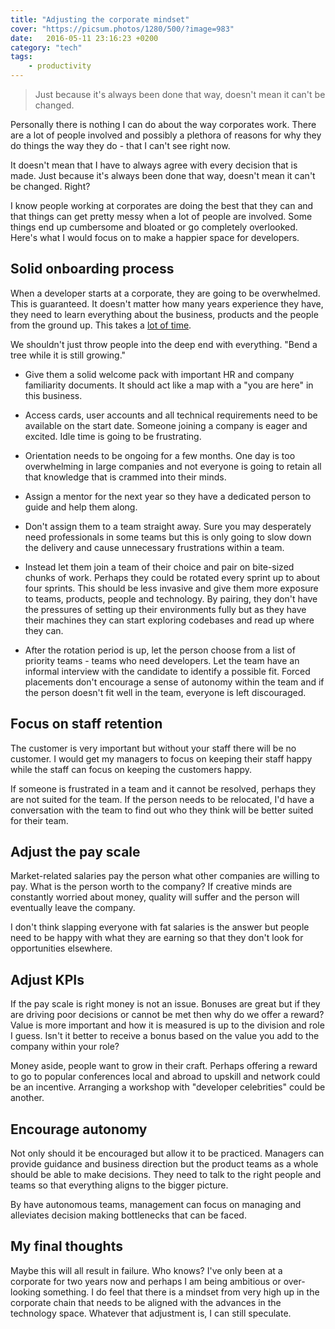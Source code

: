 ```yaml
---
title: "Adjusting the corporate mindset"
cover: "https://picsum.photos/1280/500/?image=983"
date:   2016-05-11 23:16:23 +0200
category: "tech"
tags:
    - productivity
---
```


> Just because it's always been done that way, doesn't mean it can't be changed.

Personally there is nothing I can do about the way corporates work. There are a
lot of people involved and possibly a plethora of reasons for why they do things
the way they do - that I can't see right now.

It doesn't mean that I have to always agree with every decision that is made.
Just because it's always been done that way, doesn't mean it can't be changed.
Right?

I know people working at corporates are doing the best that they can and that
things can get pretty messy when a lot of people are involved. Some things
end up cumbersome and bloated or go completely overlooked. Here's what I
would focus on to make a happier space for developers.

## Solid onboarding process
When a developer starts at a corporate, they are going to be overwhelmed. This
is guaranteed. It doesn't matter how many years experience they have, they need
to learn everything about the business, products and the people from the ground
up. This takes a [lot of time](/blog/time-is-precious).

We shouldn't just throw people into the deep end with everything. "Bend a tree
while it is still growing."

* Give them a solid welcome pack with important HR and company familiarity
  documents. It should act like a map with a "you are here" in this business.

* Access cards, user accounts and all technical requirements need to be available
  on the start date. Someone joining a company is eager and excited. Idle time
  is going to be frustrating.

* Orientation needs to be ongoing for a few months. One day is too overwhelming
  in large companies and not everyone is going to retain all that knowledge that
  is crammed into their minds.

* Assign a mentor for the next year so they have a dedicated person to guide and
  help them along.

* Don't assign them to a team straight away. Sure you may desperately need
  professionals in some teams but this is only going to slow down the delivery and cause
  unnecessary frustrations within a team.

* Instead let them join a team of their choice and pair on bite-sized chunks of
  work. Perhaps they could be rotated every sprint up to about four sprints.
  This should be less invasive and give them more exposure to teams, products,
  people and technology. By pairing, they don't have the pressures of setting up
  their environments fully but as they have their machines they can start
  exploring codebases and read up where they can.

* After the rotation period is up, let the person choose from a list of priority
  teams - teams who need developers. Let the team have an informal interview
  with the candidate to identify a possible fit. Forced placements don't
  encourage a sense of autonomy within the team and if the person doesn't fit
  well in the team, everyone is left discouraged.

## Focus on staff retention
The customer is very important but without your staff there will be no customer.
I would get my managers to focus on keeping their staff happy while the staff
can focus on keeping the customers happy.

If someone is frustrated in a team and it cannot be resolved, perhaps they are
not suited for the team. If the person needs to be relocated, I'd have a
conversation with the team to find out who they think will be better suited for
their team.

## Adjust the pay scale
Market-related salaries pay the person what other companies are willing to pay.
What is the person worth to the company? If creative minds are constantly
worried about money, quality will suffer and the person will eventually
leave the company.

I don't think slapping everyone with fat salaries is the answer but people need
to be happy with what they are earning so that they don't look for
opportunities elsewhere.

## Adjust KPIs
If the pay scale is right money is not an issue. Bonuses are great but if they
are driving poor decisions or cannot be met then why do we offer a reward?
Value is more important and how it is measured is up to the division and
role I guess. Isn't it better to receive a bonus based on the value you add to
the company within your role?

Money aside, people want to grow in their craft. Perhaps offering a reward to
go to popular conferences local and abroad to upskill and network could be an
incentive. Arranging a workshop with "developer celebrities" could be another.

## Encourage autonomy
Not only should it be encouraged but allow it to be practiced. Managers can
provide guidance and business direction but the product teams as a whole
should be able to make decisions. They need to talk to the right people and
teams so that everything aligns to the bigger picture.

By have autonomous teams, management can focus on managing and alleviates
decision making bottlenecks that can be faced.

## My final thoughts
Maybe this will all result in failure. Who knows? I've only been at a
corporate for two years now and perhaps I am being ambitious or over-looking
something. I do feel that there is a mindset from very high up in the corporate
chain that needs to be aligned with the advances in the technology space.
Whatever that adjustment is, I can still speculate.
